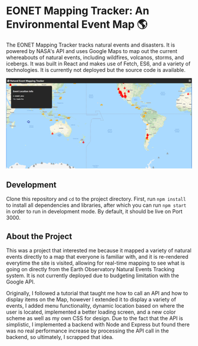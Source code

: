 # EONET Mapping Tracker: An Environmental Event Map 🌎

The EONET Mapping Tracker tracks natural events and disasters. It is powered by NASA's API and uses Google Maps to map out the current whereabouts of natural events, including wildfires, volcanos, storms, and icebergs. It was built in React and makes use of Fetch, ES6, and a variety of technologies. It is currently not deployed but the source code is available.

![Screenshot](/ss.png)


## Development
Clone this repository and `cd` to the project directory. First, run `npm install` to install all dependencies and libraries, after which you can run `npm start` in order to run in development mode. By default, it should be live on Port 3000.

## About the Project
This was a project that interested me because it mapped a variety of natural events directly to a map that everyone is familiar with, and it is re-rendered everytime the site is visited, allowing for real-time mapping to see what is going on directly from the Earth Observatory Natural Events Tracking system. It is not currently deployed due to budgeting limitation with the Google API. 

Originally, I followed a tutorial that taught me how to call an API and how to display items on the Map, however I extended it to display a variety of events, I added menu functionality, dynamic location based on where the user is located, implemented a better loading screen, and a new color scheme as well as my own CSS for design. Due to the fact that the API is simplistic, I implemented a backend with Node and Express but found there was no real performance increase by processing the API call in the backend, so ultimately, I scrapped that idea. 

